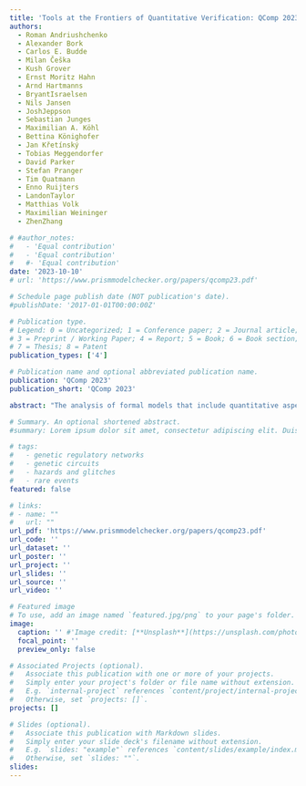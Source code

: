 ```yaml
---
title: 'Tools at the Frontiers of Quantitative Verification: QComp 2023 Competition Report'
authors:
  - Roman Andriushchenko
  - Alexander Bork
  - Carlos E. Budde
  - Milan Češka
  - Kush Grover
  - Ernst Moritz Hahn
  - Arnd Hartmanns
  - BryantIsraelsen
  - Nils Jansen
  - JoshJeppson
  - Sebastian Junges
  - Maximilian A. Köhl
  - Bettina Könighofer
  - Jan Křetínský
  - Tobias Meggendorfer
  - David Parker
  - Stefan Pranger
  - Tim Quatmann
  - Enno Ruijters
  - LandonTaylor
  - Matthias Volk
  - Maximilian Weininger
  - ZhenZhang

# #author_notes:
#   - 'Equal contribution'
#   - 'Equal contribution'
#   #- 'Equal contribution'
date: '2023-10-10'
# url: 'https://www.prismmodelchecker.org/papers/qcomp23.pdf'

# Schedule page publish date (NOT publication's date).
#publishDate: '2017-01-01T00:00:00Z'

# Publication type.
# Legend: 0 = Uncategorized; 1 = Conference paper; 2 = Journal article;
# 3 = Preprint / Working Paper; 4 = Report; 5 = Book; 6 = Book section;
# 7 = Thesis; 8 = Patent
publication_types: ['4']

# Publication name and optional abbreviated publication name.
publication: 'QComp 2023'
publication_short: 'QComp 2023'

abstract: "The analysis of formal models that include quantitative aspects such as timing or probabilistic choices is performed by quantitative verification tools. Broad and mature tool support is available for computing basic properties such as expected rewards on basic models such as Markov chains. Previous editions of QComp, the comparison of tools for the analysis of quantitative formal models, focused on this setting. Many application scenarios, however, require more advanced property types such as LTL and parameter synthesis queries as well as advanced models like stochastic games and partially observable MDPs. For these, tool support is in its infancy today. This paper presents the outcomes of QComp 2023: a survey of the state of the art in quantitative verification tool support for advanced property types and models. With tools ranging from first research prototypes to well-supported integrations into established toolsets, this report highlights today’s active areas and tomorrow’s challenges in tool-focused research for quantitative verification."

# Summary. An optional shortened abstract.
#summary: Lorem ipsum dolor sit amet, consectetur adipiscing elit. Duis posuere tellus ac convallis placerat. Proin tincidunt magna sed ex sollicitudin condimentum.

# tags:
#   - genetic regulatory networks
#   - genetic circuits
#   - hazards and glitches
#   - rare events
featured: false

# links:
# - name: ""
#   url: ""
url_pdf: 'https://www.prismmodelchecker.org/papers/qcomp23.pdf'
url_code: ''
url_dataset: ''
url_poster: ''
url_project: ''
url_slides: ''
url_source: ''
url_video: ''

# Featured image
# To use, add an image named `featured.jpg/png` to your page's folder.
image:
  caption: '' #'Image credit: [**Unsplash**](https://unsplash.com/photos/jdD8gXaTZsc)'
  focal_point: ''
  preview_only: false

# Associated Projects (optional).
#   Associate this publication with one or more of your projects.
#   Simply enter your project's folder or file name without extension.
#   E.g. `internal-project` references `content/project/internal-project/index.md`.
#   Otherwise, set `projects: []`.
projects: []

# Slides (optional).
#   Associate this publication with Markdown slides.
#   Simply enter your slide deck's filename without extension.
#   E.g. `slides: "example"` references `content/slides/example/index.md`.
#   Otherwise, set `slides: ""`.
slides:
---
```

